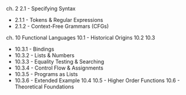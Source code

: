 ch. 2
2.1 - Specifying Syntax
- 2.1.1 - Tokens & Regular Expressions
- 2.1.2 - Context-Free Grammars (CFGs)

ch. 10 Functional Languages
10.1 - Historical Origins
10.2
10.3
- 10.3.1 - Bindings
- 10.3.2 - Lists & Numbers
- 10.3.3 - Equality Testing & Searching
- 10.3.4 - Control Flow & Assignments
- 10.3.5 - Programs as Lists
- 10.3.6 - Extended Example
10.4
10.5 - Higher Order Functions
10.6 - Theoretical Foundations